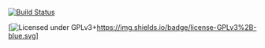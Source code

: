 [![Build Status](https://travis-ci.com/FeintGS/dotfiles.svg?token=9iHXAPQsYghqwYnZU6qi&branch=master)](https://travis-ci.com/FeintGS/dotfiles)



[![Licensed under GPLv3+](LICENSE)https://img.shields.io/badge/license-GPLv3%2B-blue.svg]
